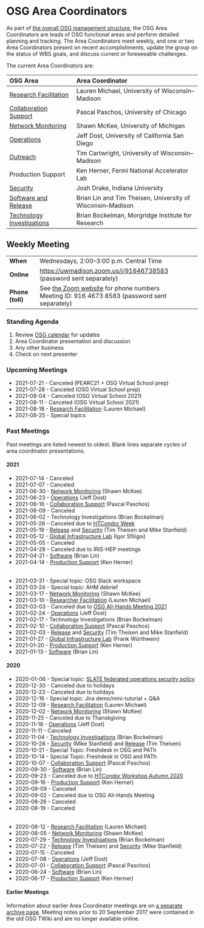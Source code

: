 # OSG Area Coordinators

As part of [the overall OSG management structure](index.md), the OSG Area Coordinators are leads of OSG functional areas
and perform detailed planning and tracking.  The Area Coordinators meet weekly, and one or two Area Coordinators present
on recent accomplishments, update the group on the status of WBS goals, and discuss current or foreseeable challenges.

The current Area Coordinators are:

| OSG Area | Area Coordinator |
| :------- | :--------------- |
| [Research Facilitation](https://opensciencegrid.org/research-facilitation) | Lauren Michael, University of Wisconsin&ndash;Madison |
| [Collaboration Support](https://opensciencegrid.org/collaboration-support/) | Pascal Paschos, University of Chicago |
| [Network Monitoring](https://opensciencegrid.org/networking/) | Shawn McKee, University of Michigan |
| [Operations](https://opensciencegrid.org/operations/) | Jeff Dost, University of California San Diego |
| [Outreach](https://opensciencegrid.org/outreach/) | Tim Cartwright, University of Wisconsin&ndash;Madison |
| Production Support | Ken Herner, Fermi National Accelerator Lab |
| [Security](https://opensciencegrid.org/security/) | Josh Drake, Indiana University |
| [Software and Release](https://opensciencegrid.org/technology/) | Brian Lin and Tim Theisen, University of Wisconsin&ndash;Madison |
| [Technology Investigations](https://opensciencegrid.org/technology/) | Brian Bockelman, Morgridge Institute for Research |


## Weekly Meeting

<table>
  <tr> <td><strong>When</strong></td> <td>Wednesdays, 2:00–3:00 p.m. Central Time</td> </tr>
  <tr>
    <td><strong>Online</strong></td>
    <td><a href="https://uwmadison.zoom.us/j/91646738583">https://uwmadison.zoom.us/j/91646738583</a> (password sent separately)</td>
  </tr>
  <tr>
    <td><strong>Phone (toll)</strong></td>
    <td>
      See <a href="https://uwmadison.zoom.us/u/abQyBkAVbS">the Zoom website</a> for phone numbers<br>
      Meeting ID: 916 4673 8583 (password sent separately)
    </td>
  </tr>
</table>

### Standing Agenda

1. Review [OSG calendar](https://indico.fnal.gov/categoryDisplay.py?categId=86) for updates
1. Area Coordinator presentation and discussion
1. Any other business
1. Check on next presenter

### Upcoming Meetings


- 2021-07-21 - Canceled (PEARC21 + OSG Virtual School prep)
- 2021-07-28 - Canceled (OSG Virtual School prep)
- 2021-08-04 - Canceled (OSG Virtual School 2021)
- 2021-08-11 - Canceled (OSG Virtual School 2021)
- 2021-08-18 - [Research Facilitation](https://docs.google.com/presentation/d/13c_KjeLp0OhZY8-7oRoIUowudWtbU9zMRauMDCMis2A/edit?usp=sharing) (Lauren Michael)
- 2021-08-25 - Special topics

### Past Meetings

Past meetings are listed newest to oldest.  Blank lines separate cycles of area coordinator presentations.

#### 2021

- 2021-07-14 - Canceled
- 2021-07-07 - Canceled
- 2021-06-30 - [Network Monitoring](https://docs.google.com/presentation/d/1axVUpJLkeG6auEkoTfdEsllYMhEFKqfGW561EufEr_k/edit#slide=id.p1) (Shawn McKee)
- 2021-06-23 - [Operations](https://docs.google.com/presentation/d/1cPhXM_izM6ZkrdX9y4TKjavcFoeh-aTVDVeugmJW6OE/) (Jeff Dost)
- 2021-06-16 - [Collaboration Support](https://docs.google.com/presentation/d/1q1VxDxXeIbC0vjOxnomh9KUu7F8B3KwF-0InmrTHOks/) (Pascal Paschos)
- 2021-06-09 - Canceled
- 2021-06-02 - Technology Investigations (Brian Bockelman)
- 2021-05-26 - Canceled due to [HTCondor Week](https://agenda.hep.wisc.edu/event/1579/)
- 2021-05-19 - [Release](https://docs.google.com/document/d/1i_uWrf3XzYYOogvFpWCCcf4zeYuvbRz9OIEDoPCmRoQ/) and [Security](https://drive.google.com/file/d/1rPUMHETvp837SvAXPqXDsBTBls-3k_bb/) (Tim Theisen and Mike Stanfield)
- 2021-05-12 - [Global Infrastructure Lab](https://drive.google.com/file/d/1XXswaN3LQ_U-MNVaNvStsZ4MHXRl8doe/) (Igor Sfiligoi)
- 2021-05-05 - Canceled
- 2021-04-28 - Canceled due to IRIS-HEP meetings
- 2021-04-21 - [Software](https://docs.google.com/presentation/d/1dNjZbaQ4bER782Pa4aJHil-NPQKxfx9BW1bylGh0GbU) (Brian Lin)
- 2021-04-14 - [Production Support](https://drive.google.com/file/d/1B5tCfNHgd3FhQ6mwhwW7GcQl42F17gJq/) (Ken Herner)

<div style="height: 0.5ex"></div>

- 2021-03-31 - Special topic: OSG Slack workspace
- 2021-03-24 - Special topic: AHM debrief
- 2021-03-17 - [Network Monitoring](https://docs.google.com/presentation/d/13YUTx3w2U2c4kouNbGLvZRChMjlXJHahfTAqV4Sg9jg/) (Shawn McKee)
- 2021-03-10 - [Researcher Facilitation](https://docs.google.com/presentation/d/1E1pGoYIYbb1BnXx501i3fvAHW0q9PC163uDXFh5SNZo/) (Lauren Michael)
- 2021-03-03 - Canceled due to [OSG All-Hands Meeting 2021](https://opensciencegrid.org/all-hands/2021/)
- 2021-02-24 - [Operations](https://docs.google.com/presentation/d/1TG5AOK548F3Z_Uh1ue5DnJJeQ_I3mjYgoktwmtGAyY8/) (Jeff Dost)
- 2021-02-17 - Technology Investigations (Brian Bockelman)
- 2021-02-10 - [Collaboration Support](https://docs.google.com/presentation/d/1txOVEiFsCXC9lZXlVsknCfiep9vzMsDIVfknxyyoq_o/) (Pascal Paschos)
- 2021-02-03 - [Release](https://docs.google.com/document/d/1dh6cAqPL5s_ppcGAZ7KuyobK26yUBLy2y9lGQ4EH_nU/) and [Security](https://drive.google.com/file/d/1tcSMbat-jJVTMOkUCVkGMVKFUngw9kXm/) (Tim Theisen and Mike Stanfield)
- 2021-01-27 - [Global Infrastructure Lab](https://drive.google.com/file/d/1hHrDY6LdB-oU8aimIeyJwPaF6uDmUEVl/) (Frank Würthwein)
- 2021-01-20 - [Production Support](https://drive.google.com/file/d/1-QCXvcUc-cshTdM92a_rzaUg_NYEtGuk/) (Ken Herner)
- 2021-01-13 - [Software](https://docs.google.com/presentation/d/15Sbe7LgwCxPVG9gzKFJAyT8OQqrOInhPwiaiEzIzHUU/) (Brian Lin)

#### 2020

- 2020-01-06 - Special topic: [SLATE federated operations security policy](https://docs.google.com/presentation/d/1FG_UJLpmhKfTcrIBZSdfwWWI2mKbl6VGgZNRg7Yu3-0/)
- 2020-12-30 - Canceled due to holidays
- 2020-12-23 - Canceled due to holidays
- 2020-12-16 - Special topic: Jira demo/mini-tutorial + Q&amp;A
- 2020-12-09 - [Research Facilitation](https://docs.google.com/presentation/d/1_hDoRGRvs4Ja4M_mM1uAvtjxMeCNZPF3QKmBxPR4mFA) (Lauren Michael)
- 2020-12-02 - [Network Monitoring](https://drive.google.com/file/d/1TfDQBeQKXcHwyxi714GKB611g3t8U0uH/) (Shawn McKee)
- 2020-11-25 - Canceled due to Thanskgiving
- 2020-11-18 - [Operations](https://docs.google.com/presentation/d/1uD6bjIC3mEv_KVOKB5Oo7MOSKhXIJ5j4xUj3HnZtOdw/) (Jeff Dost)
- 2020-11-11 - Canceled
- 2020-11-04 - [Technology Investigations](https://drive.google.com/file/d/1gv0kucFJoVisZDeS6VMmzJ9g5fq1RM-r/) (Brian Bockelman)
- 2020-10-28 - [Security](https://drive.google.com/file/d/1-5EU59il1zQjixY0H7tEBxamgl0Bk_D9) (Mike Stanfield) and [Release](https://docs.google.com/document/d/1jEaEUgohCwe4_7Hy-erZG7K3DgWfkWaIs3mgORFQ1SE) (Tim Theisen)
- 2020-10-21 - Special Topic: Freshdesk in OSG and PATh
- 2020-10-14 - Special Topic: Freshdesk in OSG and PATh
- 2020-10-07 - [Collaboration Support](https://drive.google.com/file/d/1wzwunqiV3elXu2zME3x3PhEZ71EMH6rw/) (Pascal Paschos)
- 2020-09-30 - [Software](https://docs.google.com/presentation/d/1dhsx4nP0spzOFrVM_Q7RsG1b0vOqm486iSGHi-ZhzXg/) (Brian Lin)
- 2020-09-23 - Canceled due to [HTCondor Workshop Autumn 2020](https://indico.cern.ch/event/936993/)
- 2020-09-16 - [Production Support](https://drive.google.com/file/d/1xAMSSyDiftGZPIvDdQu4w4kybG-RGR00/) (Ken Herner)
- 2020-09-09 - Canceled
- 2020-09-02 - Canceled due to OSG All-Hands Meeting
- 2020-08-26 - Canceled
- 2020-08-19 - Canceled

<div style="height: 0.5ex"></div>

- 2020-08-12 - [Research Facilitation](https://docs.google.com/presentation/d/19u9sbbt3d-cPlGPh_OtNXQFjnPivxGMnaisvgJ3V53U/) (Lauren Michael)
- 2020-08-05 - [Network Monitoring](https://drive.google.com/file/d/1yO2_KZGzBGbZrb03KM3SYCb9cJRMx6Ly/) (Shawn McKee)
- 2020-07-29 - [Technology Investigations](https://drive.google.com/file/d/1O9UBzS7OIwtDseTIIoSM_d4yHZd7LG-x/) (Brian Bockelman)
- 2020-07-22 - [Release](https://docs.google.com/document/d/1O9XjZJHEEAadtbt_FILfqFFLUYiVWQsp4FJCXfMPpZA) (Tim Theisen) and [Security](https://drive.google.com/file/d/1wsRXKIzB88P1Z5CeYTu1NU9exszAfMbn/) (Mike Stanfield)
- 2020-07-15 - Canceled
- 2020-07-08 - [Operations](https://docs.google.com/presentation/d/1J9IWf0UYRqZ6TVPEusNuwPlT9TlwvNkHUKcmmhEWnuU/) (Jeff Dost)
- 2020-07-01 - [Collaboration Support](https://drive.google.com/file/d/1MMzNrBYxjLfeJQ2yvaHEg4L-g-6s_7NP/) (Pascal Paschos)
- 2020-06-24 - [Software](https://docs.google.com/presentation/d/1mEz1G9VofLViPlqIHzy15ey6EHck_b2pampDSUNV-wI/) (Brian Lin)
- 2020-06-17 - [Production Support](https://drive.google.com/file/d/1jtCYd7Kh4omqZwHpFJB5cFQhhwgq1uOG/) (Ken Herner)

#### Earlier Meetings

Information about earlier Area Coordinator meetings are on [a separate archive page](ac-meeting-archive.md).  Meeting
notes prior to 20 September 2017 were contained in the old OSG TWiki and are no longer available online.
